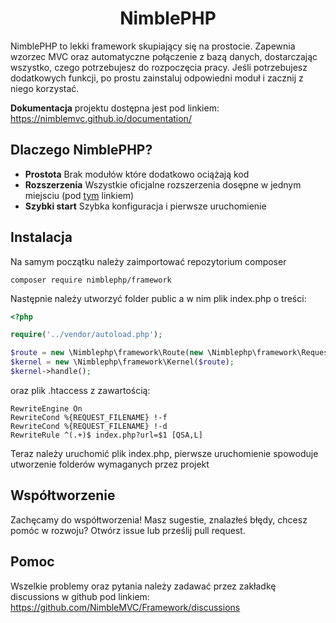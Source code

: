 # <h1 align="center">NimblePHP</h1>
NimblePHP to lekki framework skupiający się na prostocie. Zapewnia wzorzec MVC oraz automatyczne połączenie z bazą danych, dostarczając wszystko, czego potrzebujesz do rozpoczęcia pracy. Jeśli potrzebujesz dodatkowych funkcji, po prostu zainstaluj odpowiedni moduł i zacznij z niego korzystać.


**Dokumentacja** projektu dostępna jest pod linkiem: https://nimblemvc.github.io/documentation/

## Dlaczego NimblePHP?

- **Prostota** Brak modułów które dodatkowo ociążają kod
- **Rozszerzenia** Wszystkie oficjalne rozszerzenia dosępne w jednym miejsciu (pod [tym](https://packagist.org/packages/nimblephp/) linkiem)
- **Szybki start** Szybka konfiguracja i pierwsze uruchomienie

## Instalacja
Na samym początku należy zaimportować repozytorium composer
```shell
composer require nimblephp/framework
```
Następnie należy utworzyć folder public a w nim plik index.php o treści:
```php
<?php

require('../vendor/autoload.php');

$route = new \Nimblephp\framework\Route(new \Nimblephp\framework\Request());
$kernel = new \Nimblephp\framework\Kernel($route);
$kernel->handle();
```
oraz plik .htaccess z zawartością:
```text
RewriteEngine On
RewriteCond %{REQUEST_FILENAME} !-f
RewriteCond %{REQUEST_FILENAME} !-d
RewriteRule ^(.+)$ index.php?url=$1 [QSA,L]
```
Teraz należy uruchomić plik index.php, pierwsze uruchomienie spowoduje utworzenie folderów wymaganych przez projekt

## Współtworzenie
Zachęcamy do współtworzenia! Masz sugestie, znalazłeś błędy, chcesz pomóc w rozwoju? Otwórz issue lub prześlij pull request.

## Pomoc
Wszelkie problemy oraz pytania należy zadawać przez zakładkę discussions w github pod linkiem:
https://github.com/NimbleMVC/Framework/discussions